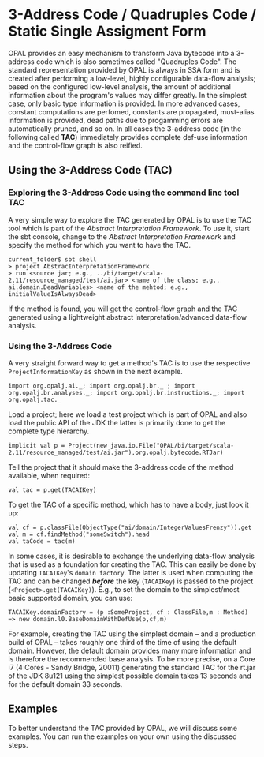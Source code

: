 # 3-Address Code / Quadruples Code / Static Single Assigment Form
OPAL provides an easy mechanism to transform Java bytecode into a 3-address code which is also sometimes called "Quadruples Code". The standard representation provided by OPAL is always in SSA form and is created after performing a low-level, highly configurable data-flow analysis; based on the configured low-level analysis, the amount of additional information about the program's values may differ greatly. In the simplest case, only basic type information is provided. In more advanced cases, constant computations are perfomed, constants are propagated, must-alias information is provided, dead paths due to progamming errors are automatically pruned, and so on. In all cases the 3-address code (in the following called **TAC**) immediately provides complete def-use information and the control-flow graph is also reified.

## Using the 3-Address Code (TAC)

### Exploring the 3-Address Code using the command line tool TAC
A very simple way to explore the TAC generated by OPAL is to use the TAC tool which is part of the *Abstract Interpretation Framework*. To use it, start the sbt console, change to the *Abstract Interpretation Framework* and specify the method for which you want to have the TAC.
 
    current_folder$ sbt shell
    > project AbstracInterpretationFramework
    > run <source jar; e.g., ../bi/target/scala-2.11/resource_managed/test/ai.jar> <name of the class; e.g., ai.domain.DeadVariables> <name of the mehtod; e.g., initialValueIsAlwaysDead>
    
If the method is found, you will get the control-flow graph and the TAC generated using a lightweight abstract interpretation/advanced data-flow analysis.  

### Using the 3-Address Code 
A very straight forward way to get a method's TAC is to use the respective `ProjectInformationKey` as shown in the next example. 
  
    import org.opalj.ai._; import org.opalj.br._ ; import org.opalj.br.analyses._; import org.opalj.br.instructions._; import org.opalj.tac._

Load a project; here we load a test project which is part of OPAL and also load the public API of the JDK the latter is primarily done to get the complete type hierarchy.

    implicit val p = Project(new java.io.File("OPAL/bi/target/scala-2.11/resource_managed/test/ai.jar"),org.opalj.bytecode.RTJar)

Tell the project that it should make the 3-address code of the method available, when required:

    val tac = p.get(TACAIKey)

To get the TAC of a specific method, which has to have a body, just look it up:
 
    val cf = p.classFile(ObjectType("ai/domain/IntegerValuesFrenzy")).get
    val m = cf.findMethod("someSwitch").head
    val taCode = tac(m)

 In some cases, it is desirable to exchange the underlying data-flow analysis that is used as a foundation for creating the TAC. This can easily be done by updating `TACAIKey`'s `domain factory`. The latter is used when computing the TAC and can be changed ***before*** the key (`TACAIKey`) is passed to the project (`<Project>.get(TACAIKey)`). 
 E.g., to set the domain to the simplest/most basic supported domain, you can use:
 
    TACAIKey.domainFactory = (p :SomeProject, cf : ClassFile,m : Method) => new domain.l0.BaseDomainWithDefUse(p,cf,m)
 
 For example, creating the TAC using the simplest domain – and a production build of OPAL – takes roughly one third of the time of using the default domain. However, the default domain provides many more information and is therefore the recommended base analysis. To be more precise, on a Core i7 (4 Cores - Sandy Bridge, 20011) generating the standard TAC for the rt.jar of the JDK 8u121 using the simplest possible domain takes 13 seconds and for the default domain 33 seconds. 
 
## Examples

To better understand the TAC provided by OPAL, we will discuss some examples. You can run the examples on your own using the discussed steps.

